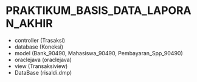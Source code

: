 # PRAKTIKUM_BASIS_DATA_LAPORAN_AKHIR
+ controller (Trasaksi)
+ database (Koneksi)
+ model (Bank_90490, Mahasiswa_90490, Pembayaran_Spp_90490)
+ oraclejava (oraclejava)
+ view (Transaksiview)
+ DataBase (risaldi.dmp)
